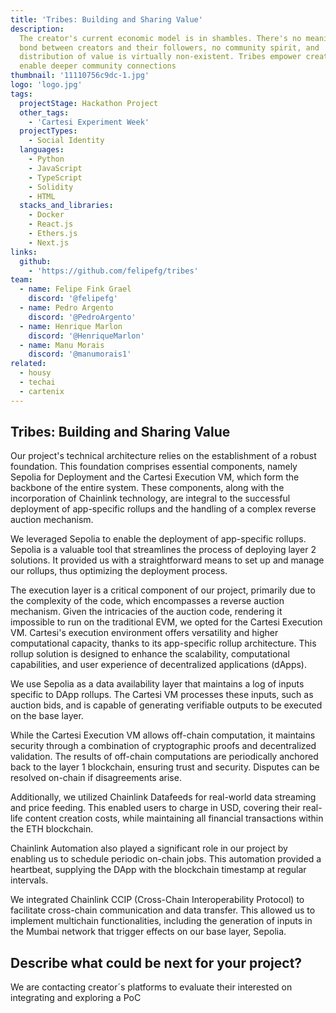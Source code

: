 ```yaml
---
title: 'Tribes: Building and Sharing Value'
description:
  The creator's current economic model is in shambles. There's no meaningful
  bond between creators and their followers, no community spirit, and
  distribution of value is virtually non-existent. Tribes empower creators and
  enable deeper community connections
thumbnail: '11110756c9dc-1.jpg'
logo: 'logo.jpg'
tags:
  projectStage: Hackathon Project
  other_tags:
    - 'Cartesi Experiment Week'
  projectTypes:
    - Social Identity
  languages:
    - Python
    - JavaScript
    - TypeScript
    - Solidity
    - HTML
  stacks_and_libraries:
    - Docker
    - React.js
    - Ethers.js
    - Next.js
links:
  github:
    - 'https://github.com/felipefg/tribes'
team:
  - name: Felipe Fink Grael
    discord: '@felipefg'
  - name: Pedro Argento
    discord: '@PedroArgento'
  - name: Henrique Marlon
    discord: '@HenriqueMarlon'
  - name: Manu Morais
    discord: '@manumorais1'
related:
  - housy
  - techai
  - cartenix
---
```


## Tribes: Building and Sharing Value

Our project's technical architecture relies on the establishment of a robust
foundation. This foundation comprises essential components, namely Sepolia for
Deployment and the Cartesi Execution VM, which form the backbone of the entire
system. These components, along with the incorporation of Chainlink technology,
are integral to the successful deployment of app-specific rollups and the
handling of a complex reverse auction mechanism.

We leveraged Sepolia to enable the deployment of app-specific rollups. Sepolia
is a valuable tool that streamlines the process of deploying layer 2 solutions.
It provided us with a straightforward means to set up and manage our rollups,
thus optimizing the deployment process.

The execution layer is a critical component of our project, primarily due to the
complexity of the code, which encompasses a reverse auction mechanism. Given the
intricacies of the auction code, rendering it impossible to run on the
traditional EVM, we opted for the Cartesi Execution VM. Cartesi's execution
environment offers versatility and higher computational capacity, thanks to its
app-specific rollup architecture. This rollup solution is designed to enhance
the scalability, computational capabilities, and user experience of
decentralized applications (dApps).

We use Sepolia as a data availability layer that maintains a log of inputs
specific to DApp rollups. The Cartesi VM processes these inputs, such as auction
bids, and is capable of generating verifiable outputs to be executed on the base
layer.

While the Cartesi Execution VM allows off-chain computation, it maintains
security through a combination of cryptographic proofs and decentralized
validation. The results of off-chain computations are periodically anchored back
to the layer 1 blockchain, ensuring trust and security. Disputes can be resolved
on-chain if disagreements arise.

Additionally, we utilized Chainlink Datafeeds for real-world data streaming and
price feeding. This enabled users to charge in USD, covering their real-life
content creation costs, while maintaining all financial transactions within the
ETH blockchain.

Chainlink Automation also played a significant role in our project by enabling
us to schedule periodic on-chain jobs. This automation provided a heartbeat,
supplying the DApp with the blockchain timestamp at regular intervals.

We integrated Chainlink CCIP (Cross-Chain Interoperability Protocol) to
facilitate cross-chain communication and data transfer. This allowed us to
implement multichain functionalities, including the generation of inputs in the
Mumbai network that trigger effects on our base layer, Sepolia.

## Describe what could be next for your project?

We are contacting creator´s platforms to evaluate their interested on
integrating and exploring a PoC
